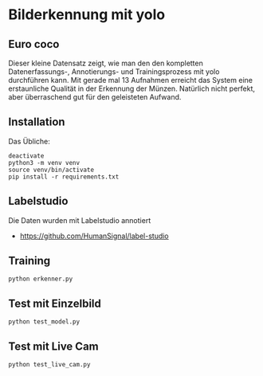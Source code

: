 # Bilderkennung mit yolo


## Euro coco

Dieser kleine Datensatz zeigt, wie man den den kompletten Datenerfassungs-, Annotierungs- und Trainingsprozess mit yolo durchführen kann.
Mit gerade mal 13 Aufnahmen erreicht das System eine erstaunliche Qualität in der Erkennung der Münzen. Natürlich nicht perfekt,
aber überraschend gut für den geleisteten Aufwand.

## Installation

Das Übliche:

```
deactivate
python3 -m venv venv
source venv/bin/activate
pip install -r requirements.txt

```


## Labelstudio

Die Daten wurden mit Labelstudio annotiert

- https://github.com/HumanSignal/label-studio

## Training

```
python erkenner.py

```

## Test mit Einzelbild

```
python test_model.py

```

## Test mit Live Cam

```
python test_live_cam.py

```



